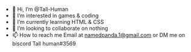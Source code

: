 - 👋 Hi, I’m @Tall-Human
- 👀 I’m interested in games & coding
- 🌱 I’m currently learning HTML & CSS
- 💞️ I’m looking to collaborate on nothing 
- 📫 How to reach me Email at namedpanda.1@gmail.com or DM me on biscord Tall human#3569

<!---
Tall-Human/Tall-Human is a ✨ special ✨ repository because its `README.md` (this file) appears on your GitHub profile.
You can click the Preview link to take a look at your changes.
--->
